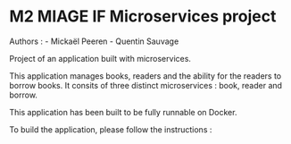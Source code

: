 # M2 MIAGE IF Microservices project

Authors :
    - Mickaël Peeren
    - Quentin Sauvage
    

Project of an application built with microservices.

This application manages books, readers and the ability for the readers to borrow books.
It consits of three distinct microservices : book, reader and borrow.

This application has been built to be fully runnable on Docker.

To build the application, please follow the instructions :
